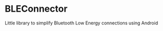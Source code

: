 BLEConnector
============

Little library to simplify Bluetooth Low Energy connections using Android
